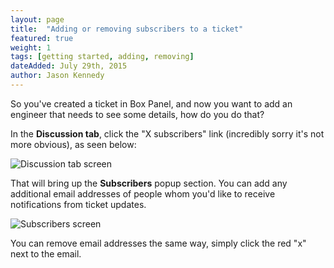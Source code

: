 ```yaml
---
layout: page
title:  "Adding or removing subscribers to a ticket"
featured: true
weight: 1
tags: [getting started, adding, removing]
dateAdded: July 29th, 2015
author: Jason Kennedy
---
```



So you've created a ticket in Box Panel, and now you want to add an engineer that needs to see some details, how do you do that?

In the **Discussion tab**, click the "X subscribers" link (incredibly sorry it's not more obvious), as seen below:

![Discussion tab screen]({{site.baseurl}}/img/Discussion_Tab.png)


That will bring up the **Subscribers** popup section. You can add any additional email addresses of people whom you'd like to receive notifications from ticket updates.

![Subscribers screen]({{site.baseurl}}/img/Subscribers_Screen.png)

You can remove email addresses the same way, simply click the red "x" next to the email.
